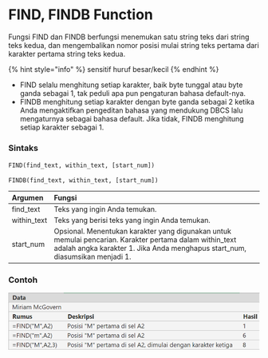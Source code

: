 # FIND, FINDB Function

Fungsi FIND dan FINDB berfungsi menemukan satu string teks dari string teks kedua, dan mengembalikan nomor posisi mulai string teks pertama dari karakter pertama string teks kedua.

{% hint style="info" %}
sensitif huruf besar/kecil
{% endhint %}

* FIND selalu menghitung setiap karakter, baik byte tunggal atau byte ganda sebagai 1, tak peduli apa pun pengaturan bahasa default-nya.
* FINDB menghitung setiap karakter dengan byte ganda sebagai 2 ketika Anda mengaktifkan pengeditan bahasa yang mendukung DBCS lalu mengaturnya sebagai bahasa default. Jika tidak, FINDB menghitung setiap karakter sebagai 1.

### Sintaks

```text
FIND(find_text, within_text, [start_num])
```

```text
FINDB(find_text, within_text, [start_num])
```

| Argumen | Fungsi |
| :--- | :--- |
| find\_text | Teks yang ingin Anda temukan. |
| within\_text | Teks yang berisi teks yang ingin Anda temukan. |
| start\_num | Opsional. Menentukan karakter yang digunakan untuk memulai pencarian. Karakter pertama dalam within\_text adalah angka karakter 1. Jika Anda menghapus start\_num, diasumsikan menjadi 1. |

### Contoh

![](../.gitbook/assets/image%20%283%29.png)

